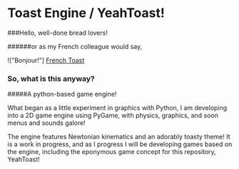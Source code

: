 [French Toast]: resources/FrenchToast.png "French Toast"

# Toast Engine / YeahToast!

###Hello, well-done bread lovers!

######or as my French colleague would say,

!["Bonjour!"]
[French Toast]

### So, what is this anyway?

#####A python-based game engine!

What began as a little experiment in graphics with 
Python, I am developing into a 2D game engine using 
PyGame, with physics, graphics, and soon menus and 
sounds galore!

The engine features Newtonian kinematics and an 
adorably toasty theme! It is a work in progress, and 
as I progress I will be developing games based on the 
engine, including the eponymous game concept for this 
repository, YeahToast!
